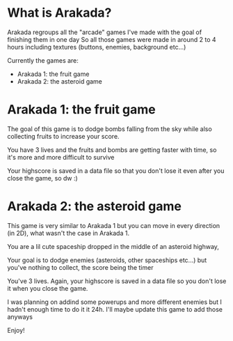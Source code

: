 # What is Arakada?
Arakada regroups all the "arcade" games I've made with the goal of finishing them in one day
So all those games were made in around 2 to 4 hours including textures (buttons, enemies, background etc...)

Currently the games are:
 - Arakada 1: the fruit game
 - Arakada 2: the asteroid game

# Arakada 1: the fruit game
The goal of this game is to dodge bombs falling from the sky while also collecting fruits to increase your score.

You have 3 lives and the fruits and bombs are getting faster with time, so it's more and more difficult to survive

Your highscore is saved in a data file so that you don't lose it even after you close the game, so dw :)

# Arakada 2: the asteroid game
This game is very similar to Arakada 1 but you can move in every direction (in 2D), what wasn't the case in Arakada 1.

You are a lil cute spaceship dropped in the middle of an asteroid highway,

Your goal is to dodge enemies (asteroids, other spaceships etc...) but you've nothing to collect, the score being the timer

You've 3 lives. Again, your highscore is saved in a data file so you don't lose it when you close the game.

I was planning on addind some powerups and more different enemies but I hadn't enough time to do it it 24h. I'll maybe update this game to add those anyways


Enjoy!
